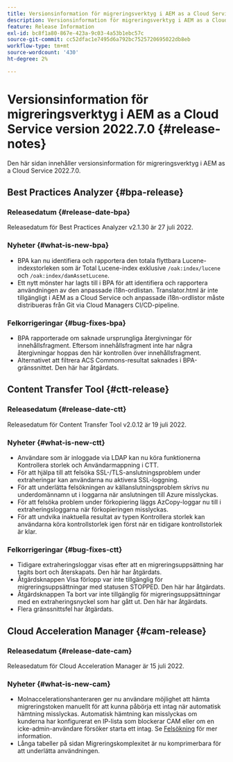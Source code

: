 ```yaml
---
title: Versionsinformation för migreringsverktyg i AEM as a Cloud Service version 2022.7.0
description: Versionsinformation för migreringsverktyg i AEM as a Cloud Service version 2022.7.0
feature: Release Information
exl-id: bc8f1a80-867e-423a-9c03-4a53b1ebc57c
source-git-commit: cc52dfac1e7495d6a792bc7525720695022db8eb
workflow-type: tm+mt
source-wordcount: '430'
ht-degree: 2%

---
```


# Versionsinformation för migreringsverktyg i AEM as a Cloud Service version 2022.7.0 {#release-notes}

Den här sidan innehåller versionsinformation för migreringsverktyg i AEM as a Cloud Service 2022.7.0.

## Best Practices Analyzer {#bpa-release}

### Releasedatum {#release-date-bpa}

Releasedatum för Best Practices Analyzer v2.1.30 är 27 juli 2022.

### Nyheter {#what-is-new-bpa}

* BPA kan nu identifiera och rapportera den totala flyttbara Lucene-indexstorleken som är Total Lucene-index exklusive `/oak:index/lucene` och `/oak:index/damAssetLucene`.
* Ett nytt mönster har lagts till i BPA för att identifiera och rapportera användningen av den anpassade i18n-ordlistan. Translator.html är inte tillgängligt i AEM as a Cloud Service och anpassade i18n-ordlistor måste distribueras från Git via Cloud Managers CI/CD-pipeline.

### Felkorrigeringar {#bug-fixes-bpa}

* BPA rapporterade om saknade ursprungliga återgivningar för innehållsfragment. Eftersom innehållsfragment inte har några återgivningar hoppas den här kontrollen över innehållsfragment.
* Alternativet att filtrera ACS Commons-resultat saknades i BPA-gränssnittet. Den här har åtgärdats.

## Content Transfer Tool {#ctt-release}

### Releasedatum {#release-date-ctt}

Releasedatum för Content Transfer Tool v2.0.12 är 19 juli 2022.

### Nyheter {#what-is-new-ctt}

* Användare som är inloggade via LDAP kan nu köra funktionerna Kontrollera storlek och Användarmappning i CTT.
* För att hjälpa till att felsöka SSL-/TLS-anslutningsproblem under extraheringar kan användarna nu aktivera SSL-loggning.
* För att underlätta felsökningen av källanslutningsproblem skrivs nu underdomännamn ut i loggarna när anslutningen till Azure misslyckas.
* För att felsöka problem under förkopiering läggs AzCopy-loggar nu till i extraheringsloggarna när förkopieringen misslyckas.
* För att undvika inaktuella resultat av typen Kontrollera storlek kan användarna köra kontrollstorlek igen först när en tidigare kontrollstorlek är klar.

### Felkorrigeringar {#bug-fixes-ctt}

* Tidigare extraheringsloggar visas efter att en migreringsuppsättning har tagits bort och återskapats. Den här har åtgärdats.
* Åtgärdsknappen Visa förlopp var inte tillgänglig för migreringsuppsättningar med statusen STOPPED. Den här har åtgärdats.
* Åtgärdsknappen Ta bort var inte tillgänglig för migreringsuppsättningar med en extraheringsnyckel som har gått ut. Den här har åtgärdats.
* Flera gränssnittsfel har åtgärdats.

## Cloud Acceleration Manager {#cam-release}

### Releasedatum {#release-date-cam}

Releasedatum för Cloud Acceleration Manager är 15 juli 2022.

### Nyheter {#what-is-new-cam}

* Molnaccelerationshanteraren ger nu användare möjlighet att hämta migreringstoken manuellt för att kunna påbörja ett intag när automatisk hämtning misslyckas. Automatisk hämtning kan misslyckas om kunderna har konfigurerat en IP-lista som blockerar CAM eller om en icke-admin-användare försöker starta ett intag. Se [Felsökning](/help/journey-migration/content-transfer-tool/using-content-transfer-tool/ingesting-content.md#troubleshooting) för mer information.
* Långa tabeller på sidan Migreringskomplexitet är nu komprimerbara för att underlätta användningen.
